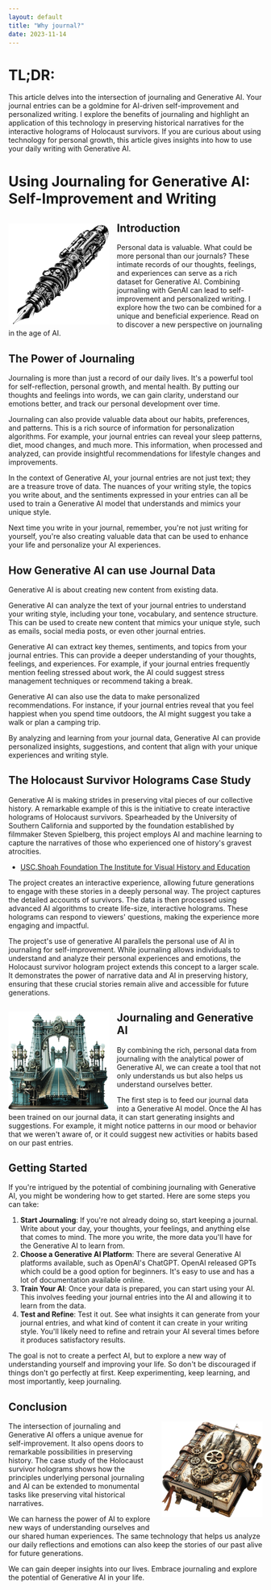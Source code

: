 ```yaml
---
layout: default
title: "Why journal?"
date: 2023-11-14
---
```


# TL;DR:
This article delves into the intersection of journaling and Generative AI.  Your journal entries can be a goldmine for AI-driven self-improvement and personalized writing. I explore the benefits of journaling and highlight an application of this technology in preserving historical narratives for the interactive holograms of Holocaust survivors. If you are curious about using technology for personal growth, this article gives insights into how to use your daily writing with Generative AI.

# Using Journaling for Generative AI: Self-Improvement and Writing
  
<img align="left" src="/assets/pen.PNG" alt="Pen" width="200" style="padding: 15px 15px 0px 0px;">  

## Introduction
Personal data is valuable. What could be more personal than our journals? These intimate records of our thoughts, feelings, and experiences can serve as a rich dataset for Generative AI. Combining journaling with GenAI can lead to self-improvement and personalized writing. I explore how the two can be combined for a unique and beneficial experience. Read on to discover a new perspective on journaling in the age of AI.

## The Power of Journaling
Journaling is more than just a record of our daily lives. It's a powerful tool for self-reflection, personal growth, and mental health. By putting our thoughts and feelings into words, we can gain clarity, understand our emotions better, and track our personal development over time.

Journaling can also provide valuable data about our habits, preferences, and patterns. This is a rich source of information for personalization algorithms. For example, your journal entries can reveal your sleep patterns, diet, mood changes, and much more. This information, when processed and analyzed, can provide insightful recommendations for lifestyle changes and improvements.

In the context of Generative AI, your journal entries are not just text; they are a treasure trove of data. The nuances of your writing style, the topics you write about, and the sentiments expressed in your entries can all be used to train a Generative AI model that understands and mimics your unique style.

Next time you write in your journal, remember, you're not just writing for yourself, you're also creating valuable data that can be used to enhance your life and personalize your AI experiences.

## How Generative AI can use Journal Data
Generative AI is about creating new content from existing data.

Generative AI can analyze the text of your journal entries to understand your writing style, including your tone, vocabulary, and sentence structure. This can be used to create new content that mimics your unique style, such as emails, social media posts, or even other journal entries.

Generative AI can extract key themes, sentiments, and topics from your journal entries. This can provide a deeper understanding of your thoughts, feelings, and experiences. For example, if your journal entries frequently mention feeling stressed about work, the AI could suggest stress management techniques or recommend taking a break.

Generative AI can also use the data to make personalized recommendations. For instance, if your journal entries reveal that you feel happiest when you spend time outdoors, the AI might suggest you take a walk or plan a camping trip.

By analyzing and learning from your journal data, Generative AI can provide personalized insights, suggestions, and content that align with your unique experiences and writing style.

## The Holocaust Survivor Holograms Case Study
Generative AI is making strides in preserving vital pieces of our collective history. A remarkable example of this is the initiative to create interactive holograms of Holocaust survivors. Spearheaded by the University of Southern California and supported by the foundation established by filmmaker Steven Spielberg, this project employs AI and machine learning to capture the narratives of those who experienced one of history's gravest atrocities.

- [USC.Shoah Foundation The Institute for Visual History and Education](https://sfi.usc.edu/dit)

The project creates an interactive experience, allowing future generations to engage with these stories in a deeply personal way. The project captures the detailed accounts of survivors. The data is then processed using advanced AI algorithms to create life-size, interactive holograms. These holograms can respond to viewers' questions, making the experience more engaging and impactful.

The project's use of generative AI parallels the personal use of AI in journaling for self-improvement. While journaling allows individuals to understand and analyze their personal experiences and emotions, the Holocaust survivor hologram project extends this concept to a larger scale. It demonstrates the power of narrative data and AI in preserving history, ensuring that these crucial stories remain alive and accessible for future generations.
	    
<img align="left" src="/assets/bridge.png" alt="Bridge" width="200" style="padding: 15px 15px 0px 0px;">  

## Journaling and Generative AI
By combining the rich, personal data from journaling with the analytical power of Generative AI, we can create a tool that not only understands us but also helps us understand ourselves better.

The first step is to feed our journal data into a Generative AI model. Once the AI has been trained on our journal data, it can start generating insights and suggestions. For example, it might notice patterns in our mood or behavior that we weren't aware of, or it could suggest new activities or habits based on our past entries.

## Getting Started
If you're intrigued by the potential of combining journaling with Generative AI, you might be wondering how to get started. Here are some steps you can take:

1. **Start Journaling**: If you're not already doing so, start keeping a journal. Write about your day, your thoughts, your feelings, and anything else that comes to mind. The more you write, the more data you'll have for the Generative AI to learn from.
2. **Choose a Generative AI Platform**: There are several Generative AI platforms available, such as OpenAI's ChatGPT. OpenAI released GPTs which could be a good option for beginners. It's easy to use and has a lot of documentation available online.
3. **Train Your AI**: Once your data is prepared, you can start using your AI. This involves feeding your journal entries into the AI and allowing it to learn from the data.
4. **Test and Refine**: Test it out. See what insights it can generate from your journal entries, and what kind of content it can create in your writing style. You'll likely need to refine and retrain your AI several times before it produces satisfactory results.

The goal is not to create a perfect AI, but to explore a new way of understanding yourself and improving your life. So don't be discouraged if things don't go perfectly at first. Keep experimenting, keep learning, and most importantly, keep journaling.

## Conclusion
<img align="right" src="/assets/journal.PNG" alt="Journal" width="200" style="padding: 0px 0px 15px 15px;">  

The intersection of journaling and Generative AI offers a unique avenue for self-improvement. It also opens doors to remarkable possibilities in preserving history. The case study of the Holocaust survivor holograms shows how the principles underlying personal journaling and AI can be extended to monumental tasks like preserving vital historical narratives.

We can harness the power of AI to explore new ways of understanding ourselves and our shared human experiences. The same technology that helps us analyze our daily reflections and emotions can also keep the stories of our past alive for future generations.

We can gain deeper insights into our lives. Embrace journaling and explore the potential of Generative AI in your life.
